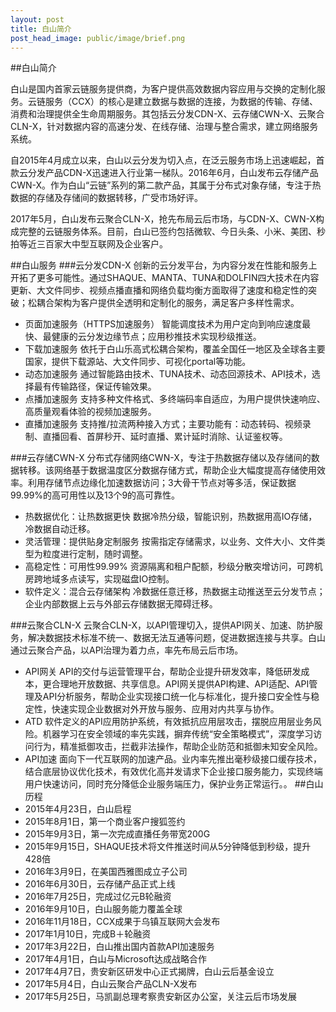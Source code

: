```yaml
---
layout: post
title: 白山简介
post_head_image: public/image/brief.png
---
```


##白山简介

白山是国内首家云链服务提供商，为客户提供高效数据内容应用与交换的定制化服务。云链服务（CCX）的核心是建立数据与数据的连接，为数据的传输、存储、消费和治理提供全生命周期服务。其包括云分发CDN-X、云存储CWN-X、云聚合CLN-X，针对数据内容的高速分发、在线存储、治理与整合需求，建立网络服务系统。

自2015年4月成立以来，白山以云分发为切入点，在泛云服务市场上迅速崛起，首款云分发产品CDN-X迅速进入行业第一梯队。2016年6月，白山发布云存储产品CWN-X。作为白山“云链”系列的第二款产品，其属于分布式对象存储，专注于热数据的存储及存储间的数据转移，广受市场好评。

2017年5月，白山发布云聚合CLN-X，抢先布局云后市场，与CDN-X、CWN-X构成完整的云链服务体系。目前，白山已签约包括微软、今日头条、小米、美团、秒拍等近三百家大中型互联网及企业客户。

##白山服务
###云分发CDN-X
创新的云分发平台，为内容分发在性能和服务上开拓了更多可能性。通过SHAQUE、MANTA、TUNA和DOLFIN四大技术在内容更新、大文件同步、视频点播直播和网络负载均衡方面取得了速度和稳定性的突破；松耦合架构为客户提供全透明和定制化的服务，满足客户多样性需求。

* 页面加速服务（HTTPS加速服务）
智能调度技术为用户定向到响应速度最快、最健康的云分发边缘节点；应用秒推技术实现秒级推送。
* 下载加速服务
依托于白山乐高式松耦合架构，覆盖全国任一地区及全球各主要国家，提供下载源站、大文件同步、可视化portal等功能。
* 动态加速服务
通过智能路由技术、TUNA技术、动态回源技术、API技术，选择最有传输路径，保证传输效果。
* 点播加速服务
支持多种文件格式、多终端码率自适应，为用户提供快速响应、高质量观看体验的视频加速服务。
* 直播加速服务
支持推/拉流两种接入方式；主要功能有：动态转码、视频录制、直播回看、首屏秒开、延时直播、累计延时消除、认证鉴权等。

###云存储CWN-X
分布式存储网络CWN-X，专注于热数据存储以及存储间的数据转移。该网络基于数据温度区分数据存储方式，帮助企业大幅度提高存储使用效率。利用存储节点边缘化加速数据访问；3大骨干节点对等多活，保证数据99.99%的高可用性以及13个9的高可靠性。

* 热数据优化：让热数据更快
数据冷热分级，智能识别，热数据用高IO存储，冷数据自动迁移。
* 灵活管理：提供贴身定制服务
按需指定存储需求，以业务、文件大小、文件类型为粒度进行定制，随时调整。
* 高稳定性：可用性99.99%
资源隔离和租户配额，秒级分散突增访问，可跨机房跨地域多点读写，实现磁盘IO控制。
* 软件定义：混合云存储架构
冷数据任意迁移，热数据主动推送至云分发节点；企业内部数据上云与外部云存储数据无障碍迁移。

###云聚合CLN-X
云聚合CLN-X，以API管理切入，提供API网关、加速、防护服务，解决数据技术标准不统一、数据无法互通等问题，促进数据连接与共享。白山通过云聚合产品，以API治理为着力点，率先布局云后市场。

* API网关
API的交付与运营管理平台，帮助企业提升研发效率，降低研发成本，更合理地开放数据、共享信息。API网关提供API构建、API适配、API管理及API分析服务，帮助企业实现接口统一化与标准化，提升接口安全性与稳定性，快速实现企业数据对外开放与服务、应用对内共享与协作。
* ATD
软件定义的API应用防护系统，有效抵抗应用层攻击，摆脱应用层业务风险。机器学习在安全领域的率先实践，摒弃传统“安全策略模式”，深度学习访问行为，精准抵御攻击，拦截非法操作，帮助企业防范和抵御未知安全风险。
* API加速
面向下一代互联网的加速产品。业内率先推出毫秒级接口缓存技术，结合底层协议优化技术，有效优化高并发请求下企业接口服务能力，实现终端用户快速访问，同时充分降低企业服务端压力，保护业务正常运行。。
##白山历程
* 2015年4月23日，白山启程
* 2015年8月1日，第一个商业客户搜狐签约
* 2015年9月3日，第一次完成直播任务带宽200G
* 2015年9月15日，SHAQUE技术将文件推送时间从5分钟降低到秒级，提升428倍
* 2016年3月9日，在美国西雅图成立子公司
* 2016年6月30日，云存储产品正式上线
* 2016年7月25日，完成过亿元B轮融资
* 2016年9月10日，白山服务能力覆盖全球
* 2016年11月18日，CCX成果于乌镇互联网大会发布
* 2017年1月10日，完成B＋轮融资
* 2017年3月22日，白山推出国内首款API加速服务
* 2017年4月1日，白山与Microsoft达成战略合作
* 2017年4月7日，贵安新区研发中心正式揭牌，白山云后基金设立
* 2017年5月4日，白山云聚合产品CLN-X发布
* 2017年5月25日，马凯副总理考察贵安新区办公室，关注云后市场发展
